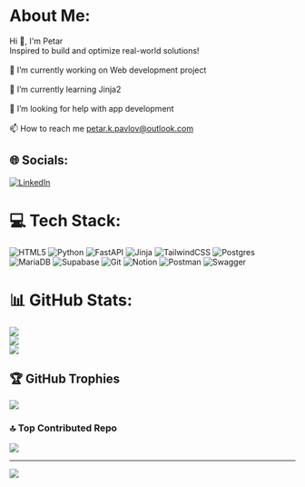 # About Me:
Hi 👋, I'm Petar<br>Inspired to build and optimize real-world solutions!<br><br>🔭 I’m currently working on Web development project<br><br>🌱 I’m currently learning Jinja2<br><br>🤝 I’m looking for help with app development<br><br>📫 How to reach me petar.k.pavlov@outlook.com


## 🌐 Socials:
[![LinkedIn](https://img.shields.io/badge/LinkedIn-%230077B5.svg?logo=linkedin&logoColor=white)](https://linkedin.com/in/www.linkedin.com/in/petar-pavlov-24636b13a) 

# 💻 Tech Stack:
![HTML5](https://img.shields.io/badge/html5-%23E34F26.svg?style=for-the-badge&logo=html5&logoColor=white) ![Python](https://img.shields.io/badge/python-3670A0?style=for-the-badge&logo=python&logoColor=ffdd54) ![FastAPI](https://img.shields.io/badge/FastAPI-005571?style=for-the-badge&logo=fastapi) ![Jinja](https://img.shields.io/badge/jinja-white.svg?style=for-the-badge&logo=jinja&logoColor=black) ![TailwindCSS](https://img.shields.io/badge/tailwindcss-%2338B2AC.svg?style=for-the-badge&logo=tailwind-css&logoColor=white) ![Postgres](https://img.shields.io/badge/postgres-%23316192.svg?style=for-the-badge&logo=postgresql&logoColor=white) ![MariaDB](https://img.shields.io/badge/MariaDB-003545?style=for-the-badge&logo=mariadb&logoColor=white) ![Supabase](https://img.shields.io/badge/Supabase-3ECF8E?style=for-the-badge&logo=supabase&logoColor=white) ![Git](https://img.shields.io/badge/git-%23F05033.svg?style=for-the-badge&logo=git&logoColor=white) ![Notion](https://img.shields.io/badge/Notion-%23000000.svg?style=for-the-badge&logo=notion&logoColor=white) ![Postman](https://img.shields.io/badge/Postman-FF6C37?style=for-the-badge&logo=postman&logoColor=white) ![Swagger](https://img.shields.io/badge/-Swagger-%23Clojure?style=for-the-badge&logo=swagger&logoColor=white)
# 📊 GitHub Stats:
![](https://github-readme-stats.vercel.app/api?username=PetarKrasimirovPavlov&theme=dark&hide_border=false&include_all_commits=false&count_private=false)<br/>
![](https://nirzak-streak-stats.vercel.app/?user=PetarKrasimirovPavlov&theme=dark&hide_border=false)<br/>
![](https://github-readme-stats.vercel.app/api/top-langs/?username=PetarKrasimirovPavlov&theme=dark&hide_border=false&include_all_commits=false&count_private=false&layout=compact)

## 🏆 GitHub Trophies
![](https://github-profile-trophy.vercel.app/?username=PetarKrasimirovPavlov&theme=radical&no-frame=false&no-bg=false&margin-w=4)

### 🔝 Top Contributed Repo
![](https://github-contributor-stats.vercel.app/api?username=PetarKrasimirovPavlov&limit=5&theme=dark&combine_all_yearly_contributions=true)

---
[![](https://visitcount.itsvg.in/api?id=PetarKrasimirovPavlov&icon=0&color=0)](https://visitcount.itsvg.in)
